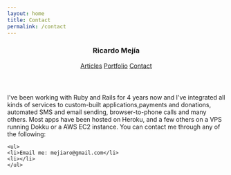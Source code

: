 ```yaml
---
layout: home
title: Contact
permalink: /contact
---
```


<header class="mdl-layout__header mdl-layout__header--scroll mdl-color--primary">
  <div class="mdl-layout--large-screen-only mdl-layout__header-row">
  </div>
  <div class="mdl-layout--large-screen-only mdl-layout__header-row">
    <h3>Ricardo Mejía</h3>
  </div>
  <div class="mdl-layout--large-screen-only mdl-layout__header-row">
  </div>
  <div class="mdl-layout__tab-bar mdl-js-ripple-effect mdl-color--primary-dark">
    <a href="/" class="mdl-layout__tab">Articles</a>
    <a href="/portfolio" class="mdl-layout__tab ">Portfolio</a>
    <a href="#contact" class="mdl-layout__tab is-active">Contact</a>
  </div>
</header>
<main class="mdl-layout__content">
   <div class="mdl-layout__tab-panel is-active" id="contact">
   <section class="section--center mdl-grid mdl-grid--no-spacing">
   	<p>I've been working with Ruby and Rails for 4 years now and I've integrated all kinds of services to custom-built applications,payments and donations, automated SMS and email sending, browser-to-phone calls and many others. Most apps have been hosted on Heroku, and a few others on a VPS running Dokku or a AWS EC2 instance. You can contact me through any of the following:</p>

   	<ul>
   	<li>Email me: mejiaro@gmail.com</li>
   	<li></li>
   	</ul>
   </section>
   </div>            
</main>

